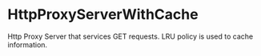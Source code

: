 # HttpProxyServerWithCache
Http Proxy Server that services GET requests. LRU policy is used to cache information.
